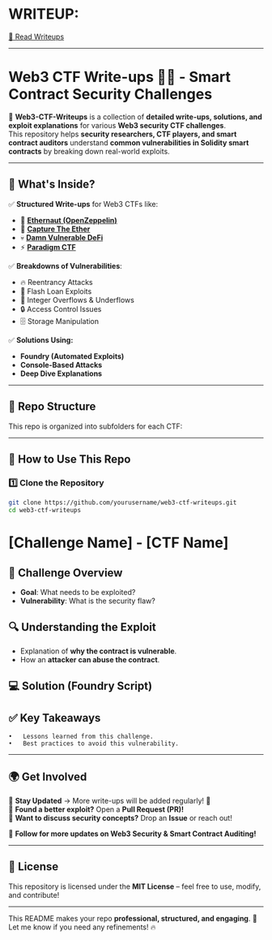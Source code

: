 # WRITEUP:
[📄 Read Writeups](./Ethernaut-ctf/writeups.md)

---


# **Web3 CTF Write-ups 🏴‍☠️ - Smart Contract Security Challenges**

📌 **Web3-CTF-Writeups** is a collection of **detailed write-ups, solutions, and exploit explanations** for various **Web3 security CTF challenges**.  
This repository helps **security researchers, CTF players, and smart contract auditors** understand **common vulnerabilities in Solidity smart contracts** by breaking down real-world exploits.

---

## **📌 What's Inside?**
✅ **Structured Write-ups** for Web3 CTFs like:  
- 🏴 **[Ethernaut (OpenZeppelin)](https://ethernaut.openzeppelin.com/)**  
- 🎯 **[Capture The Ether](https://capturetheether.com/)**  
- 💀 **[Damn Vulnerable DeFi](https://www.damnvulnerabledefi.xyz/)**  
- ⚡ **[Paradigm CTF](https://ctf.paradigm.xyz/)**  

✅ **Breakdowns of Vulnerabilities**:  
- 🔥 Reentrancy Attacks  
- 🏦 Flash Loan Exploits  
- 🔢 Integer Overflows & Underflows  
- 🔒 Access Control Issues  
- 🗄️ Storage Manipulation  

✅ **Solutions Using:**  
- **Foundry (Automated Exploits)**  
- **Console-Based Attacks**  
- **Deep Dive Explanations**  

---

## **📂 Repo Structure**
This repo is organized into subfolders for each CTF:

---

## **🚀 How to Use This Repo**
### **1️⃣ Clone the Repository**
```bash
git clone https://github.com/yourusername/web3-ctf-writeups.git
cd web3-ctf-writeups
```

# **[Challenge Name] - [CTF Name]**

## **📌 Challenge Overview**
- **Goal**: What needs to be exploited?
- **Vulnerability**: What is the security flaw?

## **🔍 Understanding the Exploit**
- Explanation of **why the contract is vulnerable**.
- How an **attacker can abuse the contract**.

## **💻 Solution (Foundry Script)**


## ✅ Key Takeaways

	•	Lessons learned from this challenge.
	•	Best practices to avoid this vulnerability.

---

## **🌍 Get Involved**
🔹 **Stay Updated** → More write-ups will be added regularly! 🚀  
🔹 **Found a better exploit?** Open a **Pull Request (PR)!**  
🔹 **Want to discuss security concepts?** Drop an **Issue** or reach out!  

📢 **Follow for more updates on Web3 Security & Smart Contract Auditing!**  

---

## **📜 License**
This repository is licensed under the **MIT License** – feel free to use, modify, and contribute!  

---

This README makes your repo **professional, structured, and engaging**. 🚀 Let me know if you need any refinements! 🔥  
